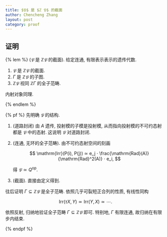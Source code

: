 ```yaml
---
title: $𝔓$ 是 $ℤ 𝔓$ 的截面
author: Chencheng Zhang
layout: post
category: proof
---
```


## 证明

{% lem %}
($𝔓$ 是 $ℤ 𝔓$ 的截面).
给定连通, 有限表示表示的遗传代数.

1. $𝔓$ 是 $ℤ𝔓$ 的截面.
2. $Γ$ 是 $ℤ𝔓$ 的子图.
3. $ℤ 𝔓$ 视同 $ℤΓ$ 的全子范畴.

内射对象同理.

{% endlem %}

{% pf %}
先明确 $𝔓$ 的结构.

1. (道路封闭) 由 $A$ 遗传, 投射模的子模是投射模, 从而指向投射模的不可约态射都是 $𝔓$ 中的态射. 这说明 $𝔓$ 对道路封闭.
2. (连通, 无环的全子范畴). 由不可约态射空间的刻画

   $$
   \mathrm{Irr}(P(i), P(j)) ≃ e_j ⋅ \frac{\mathrm{Rad}(A)}{\mathrm{Rad}^2(A)} ⋅ e_i,
   $$

   得 $𝔓 ≃ Q^{\mathrm{op}}$.

3. (截面). 直接由定义得到.

往后证明 $Γ ⊆ ℤ𝔓$ 是全子范畴. 依照几乎可裂短正合列的性质, 有线性同构

$$
\mathrm{Irr}(τ X, Y) ≃ \mathrm{Irr}(Y, X) ≃ \cdots .
$$

依照反射, 归纳地验证全子范畴 $Γ ⊆ ℤ 𝔓$ 即可. 特别地, $Γ$ 有限连通, 故归纳在有限步内结束.

{% endpf %}
